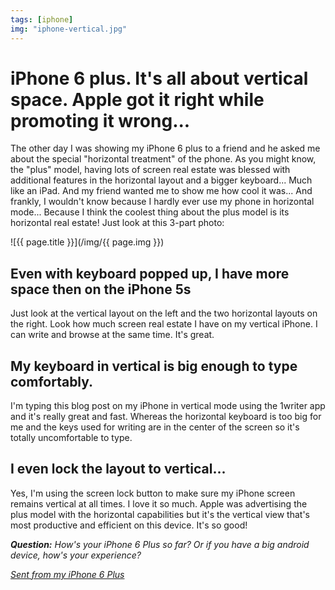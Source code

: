 ```yaml
---
tags: [iphone]
img: "iphone-vertical.jpg"
---
```


# iPhone 6 plus. It's all about vertical space. Apple got it right while promoting it wrong...

The other day I was showing my iPhone 6 plus to a friend and he asked me about the special "horizontal treatment" of the phone. As you might know, the "plus" model, having lots of screen real estate was blessed with additional features in the horizontal layout and a bigger keyboard... Much like an iPad. And my friend wanted me to show me how cool it was... And frankly, I wouldn't know because I hardly ever use my phone in horizontal mode... Because I think the coolest thing about the plus model is its horizontal real estate! Just look at this 3-part photo:

<!--More-->

![{{ page.title }}](/img/{{ page.img }})

## Even with keyboard popped up, I have more space then on the iPhone 5s

Just look at the vertical layout on the left and the two horizontal layouts on the right. Look how much screen real estate I have on my vertical iPhone. I can write and browse at the same time. It's great. 

## My keyboard in vertical is big enough to type comfortably. 

I'm typing this blog post on my iPhone in vertical mode using the 1writer app and it's really great and fast. Whereas the horizontal keyboard is too big for me and the keys used for writing are in the center of the screen so it's totally uncomfortable to type.

## I even lock the layout to vertical...

Yes, I'm using the screen lock button to make sure my iPhone screen remains vertical at all times. I love it so much. Apple was advertising the plus model with the horizontal capabilities but it's the vertical view that's most productive and efficient on this device. It's so good!

***Question:*** *How's your iPhone 6 Plus so far? Or if you have a big android device, how's your experience?*

*[Sent from my iPhone 6 Plus](https://sliwinski.com/6pluslove)*

[I]: http://info.productivemag.com/go/es
[G]: http://info.productivemag.com/go/esa
[iMagazine]: http://iMagazine.pl
[Dropbox]: http://db.tt/kD7Liux
[Evernote]: /how-i-use-evernote
[It's all about Passion!]: /passion
[Nozbe]: http://nozbe.com/
[#iPadOnly]: http://ipadonlybook.com/
[Productive! Magazine]: http://productivemag.com/
[Productive! Show]: /show
[Twitter]: http://twitter.com/MSliwinski

[n]: https://michael.gratis/nozbe